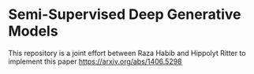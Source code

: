 # Semi-Supervised Deep Generative Models

This repository is a joint effort between Raza Habib and Hippolyt Ritter to implement
this paper https://arxiv.org/abs/1406.5298
